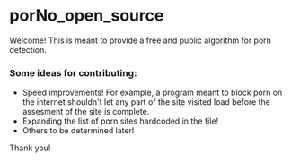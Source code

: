 # porNo_open_source
Welcome! This is meant to provide a free and public algorithm for porn detection.
<br>
### Some ideas for contributing:
<ul>
<li>
Speed improvements! For example, a program meant to block porn on the internet shouldn't let any part of the site visited
load before the assesment of the site is complete.
</li>

<li>
Expanding the list of porn sites hardcoded in the file! 
</li>

<li>
Others to be determined later!
</li>

</ul>

Thank you!
